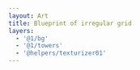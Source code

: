 ```yaml
---
layout: Art
title: Blueprint of irregular grid
layers: 
  - '@1/bg'
  - '@1/towers'
  - '@helpers/texturizer01'
---
```

<br>
<div class="row">
  <div class="col-6">
    <Layer title="Blueprint of irregular grid" :layers="['@1/bg', '@1/towers', '@helpers/texturizer01']" help="@1" />
  </div>
  <div class="col-6">
    <Layer title="Brutalism architecture" :layers="['@1/mountains', '@1/towers', '@helpers/texturizer01']" help="@1" />
  </div>
</div>

<Layer title="Brutalism architecture" :layers="['@1/mountains', '@1/towers', '@helpers/texturizer01']" help="@1" />